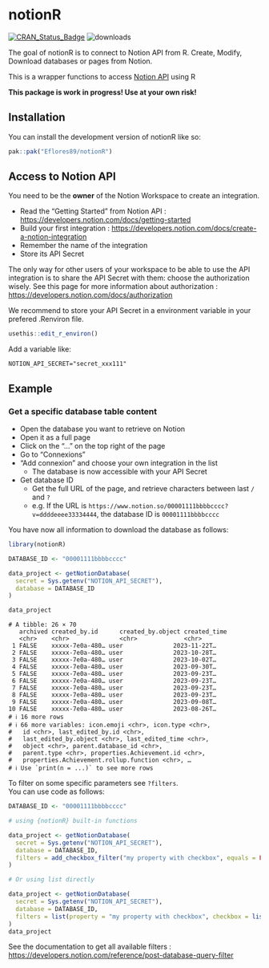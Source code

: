 
<!-- README.md is generated from README.Rmd. Please edit that file -->

# notionR

<!-- badges: start -->

[![CRAN\_Status\_Badge](http://www.r-pkg.org/badges/version/notionR)](http://cran.r-project.org/package=notionR) ![downloads](http://cranlogs.r-pkg.org/badges/grand-total/notionR)

<!-- badges: end -->

The goal of notionR is to connect to Notion API from R. Create, Modify,
Download databases or pages from Notion.

This is a wrapper functions to access [Notion
API](https://developers.notion.com) using R

**This package is work in progress! Use at your own risk!**

## Installation

You can install the development version of notionR like so:

``` r
pak::pak("Eflores89/notionR")
```

## Access to Notion API

You need to be the **owner** of the Notion Workspace to create an
integration.

- Read the “Getting Started” from Notion API :
  <https://developers.notion.com/docs/getting-started>
- Build your first integration :
  <https://developers.notion.com/docs/create-a-notion-integration>
- Remember the name of the integration
- Store its API Secret

The only way for other users of your workspace to be able to use the API
integration is to share the API Secret with them: choose the
authorization wisely. See this page for more information about
authorization : <https://developers.notion.com/docs/authorization>

We recommend to store your API Secret in a environment variable in your
prefered .Renviron file.

``` r
usethis::edit_r_environ()
```

Add a variable like:

    NOTION_API_SECRET="secret_xxx111"

## Example

### Get a specific database table content

- Open the database you want to retrieve on Notion
- Open it as a full page
- Click on the “…” on the top right of the page
- Go to “Connexions”
- “Add connexion” and choose your own integration in the list
  - The database is now accessible with your API Secret
- Get database ID
  - Get the full URL of the page, and retrieve characters between last
    `/` and `?`
  - e.g. If the URL is
    `https://www.notion.so/00001111bbbbcccc?v=ddddeeee33334444`, the
    database ID is `00001111bbbbcccc`

You have now all information to download the database as follows:

``` r
library(notionR)

DATABASE_ID <- "00001111bbbbcccc"

data_project <- getNotionDatabase(
  secret = Sys.getenv("NOTION_API_SECRET"), 
  database = DATABASE_ID
)

data_project
```

    # A tibble: 26 × 70
       archived created_by.id      created_by.object created_time
       <chr>    <chr>              <chr>             <chr>       
     1 FALSE    xxxxx-7e0a-480… user              2023-11-22T…
     2 FALSE    xxxxx-7e0a-480… user              2023-10-28T…
     3 FALSE    xxxxx-7e0a-480… user              2023-10-02T…
     4 FALSE    xxxxx-7e0a-480… user              2023-09-30T…
     5 FALSE    xxxxx-7e0a-480… user              2023-09-23T…
     6 FALSE    xxxxx-7e0a-480… user              2023-09-23T…
     7 FALSE    xxxxx-7e0a-480… user              2023-09-23T…
     8 FALSE    xxxxx-7e0a-480… user              2023-09-23T…
     9 FALSE    xxxxx-7e0a-480… user              2023-09-08T…
    10 FALSE    xxxxx-7e0a-480… user              2023-08-26T…
    # ℹ 16 more rows
    # ℹ 66 more variables: icon.emoji <chr>, icon.type <chr>,
    #   id <chr>, last_edited_by.id <chr>,
    #   last_edited_by.object <chr>, last_edited_time <chr>,
    #   object <chr>, parent.database_id <chr>,
    #   parent.type <chr>, properties.Achievement.id <chr>,
    #   properties.Achievement.rollup.function <chr>, …
    # ℹ Use `print(n = ...)` to see more rows

To filter on some specific parameters see `?filters`.  
You can use code as follows:

``` r
DATABASE_ID <- "00001111bbbbcccc"

# using {notionR} built-in functions

data_project <- getNotionDatabase(
  secret = Sys.getenv("NOTION_API_SECRET"), 
  database = DATABASE_ID,
  filters = add_checkbox_filter("my property with checkbox", equals = FALSE)
)

# Or using list directly

data_project <- getNotionDatabase(
  secret = Sys.getenv("NOTION_API_SECRET"), 
  database = DATABASE_ID,
  filters = list(property = "my property with checkbox", checkbox = list(equals = FALSE))
)
data_project
```

See the documentation to get all available filters :
<https://developers.notion.com/reference/post-database-query-filter>
